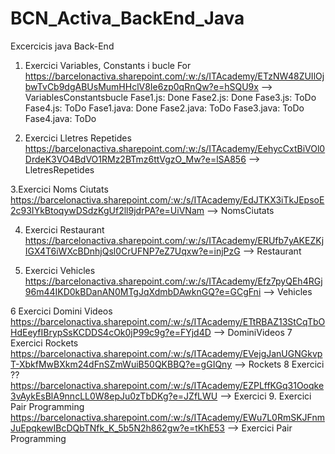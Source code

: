 # BCN_Activa_BackEnd_Java
Excercicis java Back-End

1. Exercici Variables, Constants i bucle For
https://barcelonactiva.sharepoint.com/:w:/s/ITAcademy/ETzNW48ZUIlOjbwTvCb9dgABUsMumHHclV8Ie6zp0qRnQw?e=hSQU9x
    --> VariablesConstantsbucle
Fase1.js: Done
Fase2.js: Done
Fase3.js: ToDo
Fase4.js: ToDo
Fase1.java: Done
Fase2.java: ToDo
Fase3.java: ToDo
Fase4.java: ToDo
    
2. Exercici Lletres Repetides
https://barcelonactiva.sharepoint.com/:w:/s/ITAcademy/EehycCxtBiVOl0DrdeK3VO4BdVO1RMz2BTmz6ttVgzO_Mw?e=lSA856
    --> LletresRepetides

3.Exercici Noms Ciutats
https://barcelonactiva.sharepoint.com/:w:/s/ITAcademy/EdJTKX3iTkJEpsoE2c93IYkBtoqywDSdzKgUf2ll9jdrPA?e=UiVNam
    --> NomsCiutats
    
4. Exercici Restaurant
https://barcelonactiva.sharepoint.com/:w:/s/ITAcademy/ERUfb7yAKEZKjIGX4T6iWXcBDnhjQsl0CrUFNP7eZ7Uqxw?e=injPzG
    --> Restaurant

5. Exercici Vehicles
https://barcelonactiva.sharepoint.com/:w:/s/ITAcademy/Efz7pyQEh4RGj96m44IKD0kBDanAN0MTgJqXdmbDAwknGQ?e=GCgFni
    --> Vehicles
    
6 Exercici Domini Videos
https://barcelonactiva.sharepoint.com/:w:/s/ITAcademy/ETtRBAZ13StCqTbOHdEeyfIBrypSsKCDDS4cOk0jP99c9g?e=FYjd4D
    --> DominiVideos
7 Exercici Rockets
https://barcelonactiva.sharepoint.com/:w:/s/ITAcademy/EVejgJanUGNGkvpT-XbkfMwBXkm24dFnSZmWuiB50QKBBQ?e=gGIQny
    --> Rockets
8 Exercici ??
https://barcelonactiva.sharepoint.com/:w:/s/ITAcademy/EZPLffKGq31Ooqke3vAykEsBlA9nncLL0W8epJu0zTbDKg?e=JZfLWU
    --> Exercici
9. Exercici Pair Programming
https://barcelonactiva.sharepoint.com/:w:/s/ITAcademy/EWu7L0RmSKJFnmJuEpqkewIBcDQbTNfk_K_5b5N2h862gw?e=tKhE53
    --> Exercici Pair Programming



